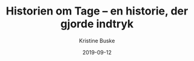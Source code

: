 ---
title: "Historien om Tage – en historie, der gjorde indtryk"
description: Beskrivelse af hvad siden handler om.
author: "Kristine Buske"
manchet_text: >-
    Hos Mediegruppen skaber vi forandring gennem historier om mennesker. En af dem er historien om den tidligere misbruger Tage, som vores content- og magasinredaktør Kristine skulle formidle. En helt særlig historie, der rørte hende.
cover_image: "Tage-1-1200x925_hk4twv"
date: 2019-09-12
---